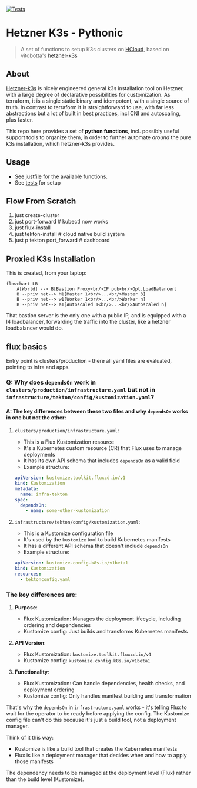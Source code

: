 [![Tests](https://github.com/axgkl/pyhk3/actions/workflows/test.yml/badge.svg)](https://github.com/axgkl/pyhk3/actions/workflows/test.yml)
# Hetzner K3s - Pythonic


> A set of functions to setup K3s clusters on [HCloud][hcloud], based on vitobotta's [hetzner-k3s][hk3s]

## About

[Hetzner-k3s][hk3s] is nicely engineered general k3s installation tool on Hetzner, with a large degree of declarative possibilities for customization. As terraform, it is a single static binary and idempotent, with a single source of truth. In contrast to terraform it is straightforward to use, with far less abstractions but a lot of built in best practices, incl CNI and autoscaling, plus faster.

This repo here provides a set of **python functions**, incl. possibly useful support tools to organize them, in order to further automate _around_ the pure k3s installation, which hetzner-k3s provides.


## Usage

- See [justfile](./justfile) for the available functions.
- See [tests](./.github/workflows/test.yml) for setup

## Flow From Scratch

1. just create-cluster
2. just port-forward # kubectl now works
1. just flux-install
1. just tekton-install # cloud native build system
1. just p tekton port_forward # dashboard


## Proxied K3s Installation

This is created, from your laptop:

```mermaid
flowchart LR
    A[World] --> B[Bastion Proxy<br/>IP pub<br/>Opt.LoadBalancer]
    B --priv net--> M1[Master 1<br/>...<br/>Master 3]
    B --priv net--> w1[Worker 1<br/>...<br/>Worker n]
    B --priv net--> a1[Autoscaled 1<br/>...<br/>Autoscaled n]
```

That bastion server is the only one with a public IP, and is equipped with a l4 loadbalancer, forwarding the traffic into the cluster, like a hetzner loadbalancer would do.

## flux basics
Entry point is clusters/production - there all yaml files are evaluated, pointing to infra and apps.

### Q: Why does `dependsOn` work in `clusters/production/infrastructure.yaml` but not in `infrastructure/tekton/config/kustomization.yaml`?

#### A: The key differences between these two files and why `dependsOn` works in one but not the other:

1. `clusters/production/infrastructure.yaml`:
   - This is a Flux Kustomization resource
   - It's a Kubernetes custom resource (CR) that Flux uses to manage deployments
   - It has its own API schema that includes `dependsOn` as a valid field
   - Example structure:
   ```yaml
   apiVersion: kustomize.toolkit.fluxcd.io/v1
   kind: Kustomization
   metadata:
     name: infra-tekton
   spec:
     dependsOn:
       - name: some-other-kustomization
   ```

2. `infrastructure/tekton/config/kustomization.yaml`:
   - This is a Kustomize configuration file
   - It's used by the `kustomize` tool to build Kubernetes manifests
   - It has a different API schema that doesn't include `dependsOn`
   - Example structure:
   ```yaml
   apiVersion: kustomize.config.k8s.io/v1beta1
   kind: Kustomization
   resources:
     - tektonconfig.yaml
   ```

### The key differences are:

1. **Purpose**:
   - Flux Kustomization: Manages the deployment lifecycle, including ordering and dependencies
   - Kustomize config: Just builds and transforms Kubernetes manifests

2. **API Version**:
   - Flux Kustomization: `kustomize.toolkit.fluxcd.io/v1`
   - Kustomize config: `kustomize.config.k8s.io/v1beta1`

3. **Functionality**:
   - Flux Kustomization: Can handle dependencies, health checks, and deployment ordering
   - Kustomize config: Only handles manifest building and transformation

That's why the `dependsOn` in `infrastructure.yaml` works - it's telling Flux to wait for the operator to be ready before applying the config. The Kustomize config file can't do this because it's just a build tool, not a deployment manager.

Think of it this way:
- Kustomize is like a build tool that creates the Kubernetes manifests
- Flux is like a deployment manager that decides when and how to apply those manifests

The dependency needs to be managed at the deployment level (Flux) rather than the build level (Kustomize).

[hk3s]: https://github.com/vitobotta/hetzner-k3s
[hcloud]: https://docs.hetzner.cloud/
